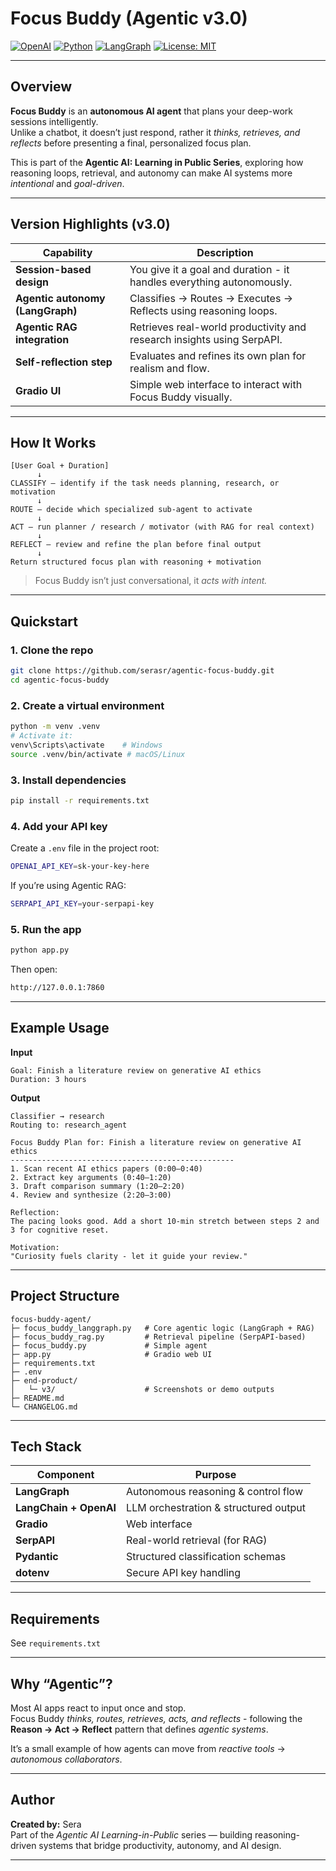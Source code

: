# Focus Buddy (Agentic v3.0)

[![OpenAI](https://img.shields.io/badge/OpenAI-API-blue?logo=openai)](https://platform.openai.com)
[![Python](https://img.shields.io/badge/Python-3.9%2B-green?logo=python)](https://www.python.org/)
[![LangGraph](https://img.shields.io/badge/LangGraph-Autonomous_Agent-red)](https://github.com/langchain-ai/langgraph)
[![License: MIT](https://img.shields.io/badge/License-MIT-yellow.svg)](LICENSE)

---

## Overview

**Focus Buddy** is an **autonomous AI agent** that plans your deep-work sessions intelligently.  
Unlike a chatbot, it doesn’t just respond, rather it *thinks, retrieves, and reflects* before presenting a final, personalized focus plan.

This is part of the **Agentic AI: Learning in Public Series**, exploring how reasoning loops, retrieval, and autonomy can make AI systems more *intentional* and *goal-driven*.

---

## Version Highlights (v3.0)

| Capability | Description |
|-------------|--------------|
| **Session-based design** | You give it a goal and duration - it handles everything autonomously. |
| **Agentic autonomy (LangGraph)** | Classifies → Routes → Executes → Reflects using reasoning loops. |
| **Agentic RAG integration** | Retrieves real-world productivity and research insights using SerpAPI. |
| **Self-reflection step** | Evaluates and refines its own plan for realism and flow. |
| **Gradio UI** | Simple web interface to interact with Focus Buddy visually. |

---

## How It Works

```
[User Goal + Duration]
      ↓
CLASSIFY — identify if the task needs planning, research, or motivation  
      ↓
ROUTE — decide which specialized sub-agent to activate  
      ↓
ACT — run planner / research / motivator (with RAG for real context)  
      ↓
REFLECT — review and refine the plan before final output  
      ↓
Return structured focus plan with reasoning + motivation
```

> Focus Buddy isn’t just conversational, it *acts with intent.*

---

## Quickstart

### 1. Clone the repo
```bash
git clone https://github.com/serasr/agentic-focus-buddy.git
cd agentic-focus-buddy
```

### 2. Create a virtual environment
```bash
python -m venv .venv
# Activate it:
venv\Scripts\activate    # Windows
source .venv/bin/activate # macOS/Linux
```

### 3. Install dependencies
```bash
pip install -r requirements.txt
```

### 4. Add your API key
Create a `.env` file in the project root:
```bash
OPENAI_API_KEY=sk-your-key-here
```

If you’re using Agentic RAG:
```bash
SERPAPI_API_KEY=your-serpapi-key
```

### 5. Run the app
```bash
python app.py
```

Then open:  
```bash
http://127.0.0.1:7860
```

---

## Example Usage

**Input**
```
Goal: Finish a literature review on generative AI ethics
Duration: 3 hours
```

**Output**
```
Classifier → research
Routing to: research_agent

Focus Buddy Plan for: Finish a literature review on generative AI ethics
--------------------------------------------------
1. Scan recent AI ethics papers (0:00–0:40)
2. Extract key arguments (0:40–1:20)
3. Draft comparison summary (1:20–2:20)
4. Review and synthesize (2:20–3:00)

Reflection:
The pacing looks good. Add a short 10-min stretch between steps 2 and 3 for cognitive reset.

Motivation:
"Curiosity fuels clarity - let it guide your review."
```

---

## Project Structure

```
focus-buddy-agent/
├─ focus_buddy_langgraph.py   # Core agentic logic (LangGraph + RAG)
├─ focus_buddy_rag.py         # Retrieval pipeline (SerpAPI-based)
├─ focus_buddy.py             # Simple agent 
├─ app.py                     # Gradio web UI
├─ requirements.txt
├─ .env
├─ end-product/
│   └─ v3/                    # Screenshots or demo outputs
├─ README.md
└─ CHANGELOG.md
```

---

## Tech Stack

| Component | Purpose |
|------------|----------|
| **LangGraph** | Autonomous reasoning & control flow |
| **LangChain + OpenAI** | LLM orchestration & structured output |
| **Gradio** | Web interface |
| **SerpAPI** | Real-world retrieval (for RAG) |
| **Pydantic** | Structured classification schemas |
| **dotenv** | Secure API key handling |

---

## Requirements

See `requirements.txt`

---

## Why “Agentic”?

Most AI apps react to input once and stop.  
Focus Buddy *thinks, routes, retrieves, acts, and reflects* - following the **Reason → Act → Reflect** pattern that defines *agentic systems*.

It’s a small example of how agents can move from *reactive tools* → *autonomous collaborators*.

---

## Author
**Created by:** Sera  
Part of the *Agentic AI Learning-in-Public* series — building reasoning-driven systems that bridge productivity, autonomy, and AI design.

---

